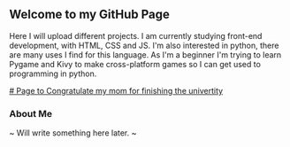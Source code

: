 ## Welcome to my GitHub Page

Here I will upload different projects. I am currently studying front-end development, with HTML, CSS and JS. I'm also interested in python, there are many uses I find for this language. As I'm a beginner I'm trying to learn Pygame and Kivy to make cross-platform games so I can get used to programming in python. 



[# Page to Congratulate my mom for finishing the univertity](https://yaelgar03.github.io/Mom/site/)


### About Me
~ Will write something here later. ~
